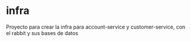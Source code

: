 # infra
Proyecto para crear la infra para account-service y customer-service, con el rabbit y sus bases de datos
